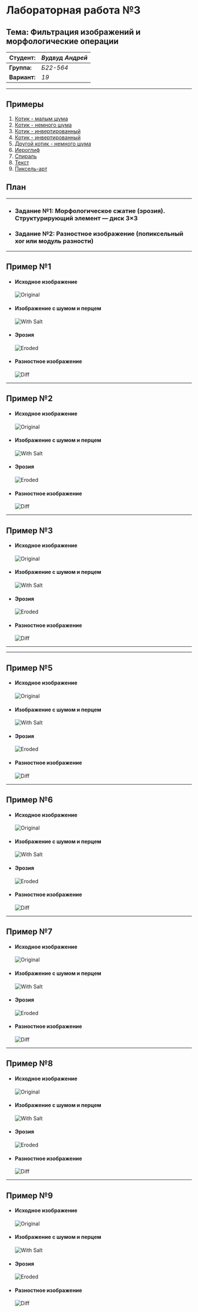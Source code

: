 # Лабораторная работа №3

## Тема: Фильтрация изображений и морфологические операции

|**Студент:**|*Вудвуд Андрей*|
|------------|--------------|
|**Группа:** |*Б22-564*     |
|**Вариант:**|*19*           |
---

## Примеры

1. [Котик - малым шума](#ex1)
2. [Котик - немного шума](#ex2)
3. [Котик - инвертированный](#ex3)
4. [Котик - инвертированный](#ex4)
5. [Другой котик - немного шума](#ex5)
6. [Иероглиф](#ex6)
7. [Спираль](#ex7)
8. [Текст](#ex8)
9. [Пиксель-арт](#ex9)

## План

---

- ### Задание №1: Морфологическое сжатие (эрозия). Структурирующий элемент — диск 3×3

- ### Задание №2: Разностное изображение (попиксельный xor или модуль разности)

---

<a name="ex1"> <h2>Пример №1</h2> </a>

- #### Исходное изображение

    ![Original](original/cat.jpg)

- #### Изображение с шумом и перцем

    ![With Salt](with_salt/with_salt_0.5_0.05_cat.jpg)

- #### Эрозия

    ![Eroded](results/eroded/with_salt_0.5_0.05_cat_eroded.jpg)

- #### Разностное изображение

    ![Diff](results/diff/with_salt_0.5_0.05_cat_diff.jpg)

---

<a name="ex2"> <h2>Пример №2</h2> </a>

- #### Исходное изображение

    ![Original](original/cat.jpg)

- #### Изображение с шумом и перцем

    ![With Salt](with_salt/with_salt_0.5_0.3_cat.jpg)

- #### Эрозия

    ![Eroded](results/eroded/with_salt_0.5_0.3_cat_eroded.jpg)

- #### Разностное изображение

    ![Diff](results/diff/with_salt_0.5_0.3_cat_diff.jpg)

---

<a name="ex3"> <h2>Пример №3</h2> </a>

- #### Исходное изображение

    ![Original](original/cat_invert.jpg)

- #### Изображение с шумом и перцем

    ![With Salt](with_salt/with_salt_0.5_0.05_cat_invert.jpg)

- #### Эрозия

    ![Eroded](results/eroded/with_salt_0.5_0.05_cat_invert_eroded.jpg)

- #### Разностное изображение

    ![Diff](results/diff/with_salt_0.5_0.05_cat_invert_diff.jpg)

---

---

<a name="ex5"> <h2>Пример №5</h2> </a>

- #### Исходное изображение

    ![Original](original/cat2.jpg)

- #### Изображение с шумом и перцем

    ![With Salt](with_salt/with_salt_0.5_0.05_cat2.jpg)

- #### Эрозия

    ![Eroded](results/eroded/with_salt_0.5_0.05_cat2_eroded.jpg)

- #### Разностное изображение

    ![Diff](results/diff/with_salt_0.5_0.05_cat2_diff.jpg)

---

<a name="ex6"> <h2>Пример №6</h2> </a>

- #### Исходное изображение

    ![Original](original/screen2.png)

- #### Изображение с шумом и перцем

    ![With Salt](with_salt/with_salt_0.5_0.09_screen2.png)

- #### Эрозия

    ![Eroded](results/eroded/with_salt_0.5_0.09_screen2_eroded.jpg)

- #### Разностное изображение

    ![Diff](results/diff/with_salt_0.5_0.09_screen2_diff.jpg)

---

<a name="ex7"> <h2>Пример №7</h2> </a>

- #### Исходное изображение

    ![Original](original/spiral1.png)

- #### Изображение с шумом и перцем

    ![With Salt](with_salt/with_salt_0.5_0.1_spiral1.png)

- #### Эрозия

    ![Eroded](results/eroded/with_salt_0.5_0.1_spiral1_eroded.jpg)

- #### Разностное изображение

    ![Diff](results/diff/with_salt_0.5_0.1_spiral1_diff.jpg)

---

<a name="ex8"> <h2>Пример №8</h2> </a>

- #### Исходное изображение

    ![Original](original/text1.jpg)

- #### Изображение с шумом и перцем

    ![With Salt](with_salt/with_salt_0.5_0.1_text1.jpg)

- #### Эрозия

    ![Eroded](results/eroded/with_salt_0.5_0.1_text1_eroded.jpg)

- #### Разностное изображение

    ![Diff](results/diff/with_salt_0.5_0.1_text1_diff.jpg)

---

<a name="ex9"> <h2>Пример №9</h2> </a>

- #### Исходное изображение

    ![Original](original/pixel_art.jpg)

- #### Изображение с шумом и перцем

    ![With Salt](with_salt/with_salt_0.5_0.05_pixel_art.jpg)

- #### Эрозия

    ![Eroded](results/eroded/with_salt_0.5_0.05_pixel_art_eroded.jpg)

- #### Разностное изображение

    ![Diff](results/diff/with_salt_0.5_0.05_pixel_art_diff.jpg)